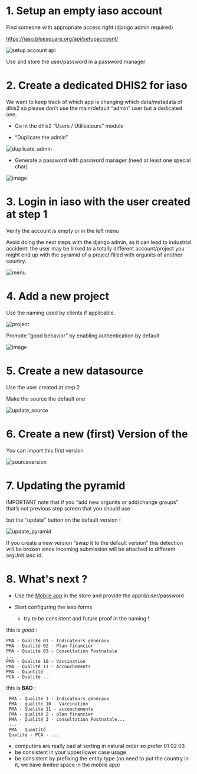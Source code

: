 # 1. Setup an empty iaso account

Find someone with appropriate access right (django admin required)

https://iaso.bluesquare.org/api/setupaccount/

![setup account api](./attachments/setupaccount_api.png)


Use and store the user/password in a password manager

# 2. Create a dedicated DHIS2 for iaso

We want to keep track of which app is changing which data/metadata of dhis2 so please don’t use the main/default “admin” user but a dedicated one.

- Go in the dhis2 “Users / Utilisateurs” module

- “Duplicate the admin” 

![duplicate_admin](./attachments/duplicate_admin.png)


- Generate a password with password manager (need at least one special char)

![image](https://user-images.githubusercontent.com/371692/169482859-5c57b09f-24e3-4ad8-b2de-3f89c4520685.png)

# 3. Login in iaso with the user created at step 1 

Verify the account is empty or in the left menu

Avoid doing the next steps with the django admin, as it can lead to industrial accident: the user may be linked to a totally different account/project you might end up with the pyramid of a project filled with orgunits of another country.


 ![menu](./attachments/menu.png)


# 4. Add a new project

Use the naming used by clients if applicable.

![project](./attachments/project.png)


Promote “good behavior” by enabling authentication by default

![image](https://user-images.githubusercontent.com/371692/169483262-a1a0b9ff-e927-45b4-b7a2-558c8a9d32da.png)
 

# 5. Create a new datasource

Use the user created at step 2

Make the source the default one 

 ![update_source](./attachments/update_source.png)



# 6. Create a new (first) Version of the


You can import this first version 

![sourceversion](./attachments/sourceversion.png)

# 7. Updating the pyramid

IMPORTANT note that if you “add new orgunits or add/change groups” that’s not previous step screen that you should use

but the “update” button on the default version !

![update_pyramid](./attachments/update_pyramid.png)

If you create a new version “swap it to the default version” this detection will be broken since incoming submission will be attached to different orgUnit iaso id.

# 8. What's next ? 

- Use the [Mobile app](https://play.google.com/store/apps/details?id=com.bluesquarehub.iaso&hl=nl) in the store and provide the appId/user/password
   
- Start configuring the iaso forms

   - try to be consistent and future proof in the naming ! 

this is *good* : 
       
 ```
 PMA - Qualité 01 - Indicateurs généraux
 PMA - Qualité 02 - Plan financier
 PMA - Qualité 03 - Consultation Postnatale
 ...
 PMA - Qualité 10 - Vaccination
 PMA - Qualité 11 - Accouchements
 PMA - Quantité 
 PCA - Qualité ...
```

this is **BAD** : 
      
```      
 PMA - Qualité 1 - Indicateurs généraux
 PMA - qualité 10 - Vaccination
 PMA - Qualité 11 - accouchements
 PMA - qualité 2 - plan financier
 PMA - Qualité 3 - consultation Postnatale...
 ...
 PMA - Quantité 
 Qualité - PCA - ...
```
- computers are really bad at sorting in natural order so prefer 01 02 03
- be consistent in your upper/lower case usage
- be consistent by prefixing the entity type (no need to put the country in it, we have limited space in the mobile app)